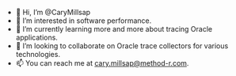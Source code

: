 - 👋 Hi, I’m @CaryMillsap
- 👀 I’m interested in software performance.
- 🌱 I’m currently learning more and more about tracing Oracle applications.
- 💞️ I’m looking to collaborate on Oracle trace collectors for various technologies.
- 📫 You can reach me at cary.millsap@method-r.com.

<!---
CaryMillsap/CaryMillsap is a ✨ special ✨ repository because its `README.md` (this file) appears on your GitHub profile.
You can click the Preview link to take a look at your changes.
--->
